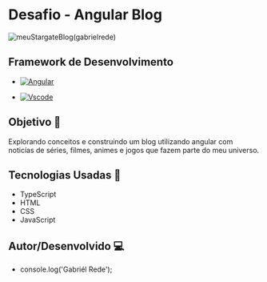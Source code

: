 # Desafio - Angular Blog

![meuStargateBlog(gabrielrede)](https://github.com/gabrielrede/angular-blog/assets/50504781/0af0abf7-934d-4e75-b373-4a7d004fc24c)

## Framework de Desenvolvimento

- [![Angular](https://img.shields.io/badge/Angular-DD0031?style=for-the-badge&logo=angular&logoColor=white)](https://angular.io/)
  
- [![Vscode](https://img.shields.io/badge/Vscode-007ACC?style=for-the-badge&logo=visual-studio-code&logoColor=white)](https://code.visualstudio.com/)

## Objetivo 🎯

Explorando conceitos e construindo um blog utilizando angular com noticías de séries, filmes, animes e jogos que fazem parte do meu universo.

## Tecnologias Usadas 🤖

- TypeScript
- HTML
- CSS
- JavaScript

## Autor/Desenvolvido 💻

- console.log('Gabriél Rede');

